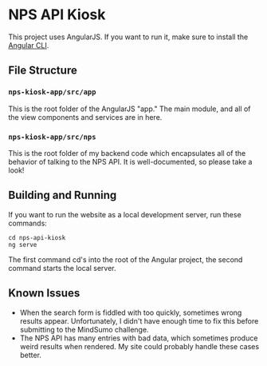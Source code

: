 # NPS API Kiosk

This project uses AngularJS. If you want to run it, make sure to install the [Angular CLI](https://cli.angular.io/).

## File Structure

### `nps-kiosk-app/src/app`
This is the root folder of the AngularJS "app." The main module, and all of the view components and services are in here.

### `nps-kiosk-app/src/nps`
This is the root folder of my backend code which encapsulates all of the behavior of talking to the NPS API. It is well-documented, so please take a look!

## Building and Running
If you want to run the website as a local development server, run these commands:
```shell
cd nps-api-kiosk
ng serve
```
The first command cd's into the root of the Angular project, the second command starts the local server.

## Known Issues
* When the search form is fiddled with too quickly, sometimes wrong results appear. Unfortunately, I didn't have enough time to fix this before submitting to the MindSumo challenge.
* The NPS API has many entries with bad data, which sometimes produce weird results when rendered. My site could probably handle these cases better.
